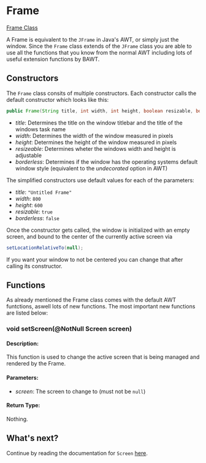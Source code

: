 # Frame 
[Frame Class](..\src\de\hallorebux\bawt\Frame.java)

A Frame is equivalent to the `JFrame` in Java's AWT, or simply just the window. Since the `Frame` class extends of the `JFrame` class you are able to use all the functions that you know from the normal AWT including lots of useful extension functions by BAWT.

## Constructors

The `Frame` class consits of multiple constructors. Each constructor calls the default constructor which  looks like this:

```java
public Frame(String title, int width, int height, boolean resizable, boolean borderless) {...}
```

- *title*: Determines the title on the window titlebar and the title of the windows task name
- *width*: Determines the width of the window measured in pixels
- *height*: Determines the height of the window measured in pixels
- *resizeable*: Determines wheter the windows width and height is adjustable
- *borderless*: Determines if the window has the operating systems default window style (equivalent to the *undecorated* option in AWT)

The simplified constructors use default values for each of the parameters:
- *title*: `"Untitled Frame"`
- *width*: `800`
- *height*: `600`
- *resizable*: `true`
- *borderless*: `false`

Once the constructor gets called, the window is initialized with an empty screen, and bound to the center of the currently active screen via
```java
setLocationRelativeTo(null);
```
If you want your window to not be centered you can change that after calling its constructor.

## Functions

As already mentioned the Frame class comes with the default AWT funtctions, aswell lots of new functions. The most important new functions are listed below:

### void setScreen(@NotNull Screen screen)

#### Description:

This function is used to change the active screen that is being managed and rendered by the Frame.

#### Parameters:

- *screen*: The screen to change to (must not be `null`)

#### Return Type:

Nothing.

## What's next?

Continue by reading the documentation for `Screen` [here](screens.md).